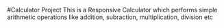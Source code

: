 #Calculator Project
This is a Responsive Calculator which performs simple arithmetic operations like addition, subraction, multiplication, division etc
